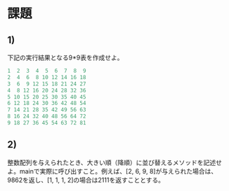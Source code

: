 # 課題

## 1)
下記の実行結果となる9*9表を作成せよ。

```dart
1  2  3  4  5  6  7  8  9
2  4  6  8 10 12 14 16 18
3  6  9 12 15 18 21 24 27
4  8 12 16 20 24 28 32 36
5 10 15 20 25 30 35 40 45
6 12 18 24 30 36 42 48 54
7 14 21 28 35 42 49 56 63
8 16 24 32 40 48 56 64 72
9 18 27 36 45 54 63 72 81
```

## 2)
整数配列を与えられたとき、大きい順（降順）に並び替えるメソッドを記述せよ。mainで実際に呼び出すこと。例えば、[2, 6, 9, 8]が与えられた場合は、9862を返し、[1, 1, 1, 2]の場合は2111を返すこととする。
